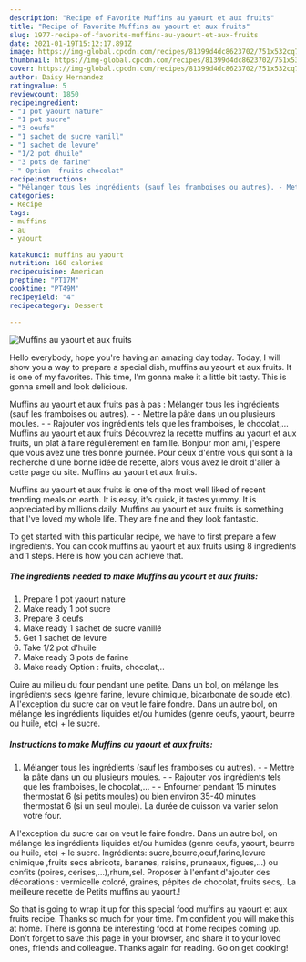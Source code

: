 ```yaml
---
description: "Recipe of Favorite Muffins au yaourt et aux fruits"
title: "Recipe of Favorite Muffins au yaourt et aux fruits"
slug: 1977-recipe-of-favorite-muffins-au-yaourt-et-aux-fruits
date: 2021-01-19T15:12:17.891Z
image: https://img-global.cpcdn.com/recipes/81399d4dc8623702/751x532cq70/muffins-au-yaourt-et-aux-fruits-photo-principale-de-la-recette.jpg
thumbnail: https://img-global.cpcdn.com/recipes/81399d4dc8623702/751x532cq70/muffins-au-yaourt-et-aux-fruits-photo-principale-de-la-recette.jpg
cover: https://img-global.cpcdn.com/recipes/81399d4dc8623702/751x532cq70/muffins-au-yaourt-et-aux-fruits-photo-principale-de-la-recette.jpg
author: Daisy Hernandez
ratingvalue: 5
reviewcount: 1850
recipeingredient:
- "1 pot yaourt nature"
- "1 pot sucre"
- "3 oeufs"
- "1 sachet de sucre vanill"
- "1 sachet de levure"
- "1/2 pot dhuile"
- "3 pots de farine"
- " Option  fruits chocolat"
recipeinstructions:
- "Mélanger tous les ingrédients (sauf les framboises ou autres). - Mettre la pâte dans un ou plusieurs moules. - Rajouter vos ingrédients tels que les framboises, le chocolat,... - Enfourner pendant 15 minutes thermostat 6 (si petits moules) ou bien environ 35-40 minutes thermostat 6 (si un seul moule). La durée de cuisson va varier selon votre four."
categories:
- Recipe
tags:
- muffins
- au
- yaourt

katakunci: muffins au yaourt 
nutrition: 160 calories
recipecuisine: American
preptime: "PT17M"
cooktime: "PT49M"
recipeyield: "4"
recipecategory: Dessert

---
```



![Muffins au yaourt et aux fruits](https://img-global.cpcdn.com/recipes/81399d4dc8623702/751x532cq70/muffins-au-yaourt-et-aux-fruits-photo-principale-de-la-recette.jpg)

Hello everybody, hope you're having an amazing day today. Today, I will show you a way to prepare a special dish, muffins au yaourt et aux fruits. It is one of my favorites. This time, I'm gonna make it a little bit tasty. This is gonna smell and look delicious.

Muffins au yaourt et aux fruits pas à pas : Mélanger tous les ingrédients (sauf les framboises ou autres). - - Mettre la pâte dans un ou plusieurs moules. - - Rajouter vos ingrédients tels que les framboises, le chocolat,… Muffins au yaourt et aux fruits Découvrez la recette muffins au yaourt et aux fruits, un plat à faire régulièrement en famille. Bonjour mon ami, j&#39;espère que vous avez une très bonne journée. Pour ceux d&#39;entre vous qui sont à la recherche d&#39;une bonne idée de recette, alors vous avez le droit d&#39;aller à cette page du site. Muffins au yaourt et aux fruits.

Muffins au yaourt et aux fruits is one of the most well liked of recent trending meals on earth. It is easy, it's quick, it tastes yummy. It is appreciated by millions daily. Muffins au yaourt et aux fruits is something that I've loved my whole life. They are fine and they look fantastic.


To get started with this particular recipe, we have to first prepare a few ingredients. You can cook muffins au yaourt et aux fruits using 8 ingredients and 1 steps. Here is how you can achieve that.

<!--inarticleads1-->

##### The ingredients needed to make Muffins au yaourt et aux fruits:

1. Prepare 1 pot yaourt nature
1. Make ready 1 pot sucre
1. Prepare 3 oeufs
1. Make ready 1 sachet de sucre vanillé
1. Get 1 sachet de levure
1. Take 1/2 pot d&#39;huile
1. Make ready 3 pots de farine
1. Make ready  Option : fruits, chocolat,..


Cuire au milieu du four pendant une petite. Dans un bol, on mélange les ingrédients secs (genre farine, levure chimique, bicarbonate de soude etc). A l&#39;exception du sucre car on veut le faire fondre. Dans un autre bol, on mélange les ingrédients liquides et/ou humides (genre oeufs, yaourt, beurre ou huile, etc) + le sucre. 

<!--inarticleads2-->

##### Instructions to make Muffins au yaourt et aux fruits:

1. Mélanger tous les ingrédients (sauf les framboises ou autres). - - Mettre la pâte dans un ou plusieurs moules. - - Rajouter vos ingrédients tels que les framboises, le chocolat,... - - Enfourner pendant 15 minutes thermostat 6 (si petits moules) ou bien environ 35-40 minutes thermostat 6 (si un seul moule). La durée de cuisson va varier selon votre four.


A l&#39;exception du sucre car on veut le faire fondre. Dans un autre bol, on mélange les ingrédients liquides et/ou humides (genre oeufs, yaourt, beurre ou huile, etc) + le sucre. Ingrédients: sucre,beurre,oeuf,farine,levure chimique ,fruits secs abricots, bananes, raisins, pruneaux, figues,…) ou confits (poires, cerises,…),rhum,sel. Proposer à l&#39;enfant d&#39;ajouter des décorations : vermicelle coloré, graines, pépites de chocolat, fruits secs,. La meilleure recette de Petits muffins au yaourt.! 

So that is going to wrap it up for this special food muffins au yaourt et aux fruits recipe. Thanks so much for your time. I'm confident you will make this at home. There is gonna be interesting food at home recipes coming up. Don't forget to save this page in your browser, and share it to your loved ones, friends and colleague. Thanks again for reading. Go on get cooking!
